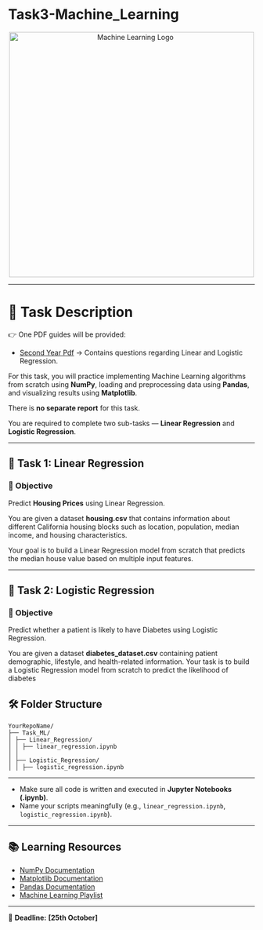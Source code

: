 # Task3-Machine_Learning


<p align="center">
  <img src="https://tse2.mm.bing.net/th/id/OIP.eHw1op1IxpRJ9g5ylzIncQHaEH?rs=1&pid=ImgDetMain&o=7&rm=3" alt="Machine Learning Logo" width="500"/>
</p>

---

# 📄 Task Description  

👉 One PDF guides will be provided:
- [Second Year Pdf](task3_second_year.pdf) → Contains questions regarding Linear and Logistic Regression.

For this task, you will practice implementing Machine Learning algorithms from scratch using **NumPy**,
loading and preprocessing data using **Pandas**, and visualizing results using **Matplotlib**.

There is **no separate report** for this task.  

You are required to complete two sub-tasks — **Linear Regression** and **Logistic Regression**.

---

## 🧠 Task 1: Linear Regression  

### 🎯 Objective  

Predict **Housing Prices** using Linear Regression.

You are given a dataset **housing.csv** that contains information about different California housing blocks such as location, population, median income, and housing characteristics.

Your goal is to build a Linear Regression model from scratch that predicts the median house value based on multiple input features.

---

## 🧠 Task 2: Logistic Regression  

### 🎯 Objective  

Predict whether a patient is likely to have Diabetes using Logistic Regression.

You are given a dataset **diabetes_dataset.csv** containing patient demographic, lifestyle, and health-related information.
Your task is to build a Logistic Regression model from scratch to predict the likelihood of diabetes


## 🛠️ Folder Structure  

```
YourRepoName/
├── Task_ML/
│ ├── Linear_Regression/
│ │ ├── linear_regression.ipynb
│ │
│ ├── Logistic_Regression/
│ │ ├── logistic_regression.ipynb

```
---

- Make sure all code is written and executed in **Jupyter Notebooks (.ipynb)**.
- Name your scripts meaningfully (e.g., `linear_regression.ipynb`, `logistic_regression.ipynb`).  

---

## 📚 Learning Resources  

* [NumPy Documentation](https://numpy.org/doc/)  
* [Matplotlib Documentation](https://matplotlib.org/stable/users/index.html)
* [Pandas Documentation](https://pandas.pydata.org/docs/)
* [Machine Learning Playlist](https://youtu.be/vStJoetOxJg?si=J6m5kETByoaxGrkD)  

---

📌 **Deadline:** **[25th October]**


